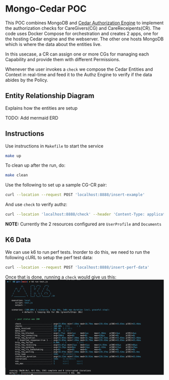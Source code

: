 # Mongo-Cedar POC
This POC combines MongoDB and [Cedar Authorization Engine](https://docs.cedarpolicy.com/) to implement the authorization checks for CareGivers(CG) and CareReceipents(CR). The code uses Docker Compose for orchestration and creates 2 apps, one for the hosting Cedar engine and the webserver. The other one hosts MongoDB which is where the data about the entities live.

In this usecase, a CR can assign one or more CGs for managing each Capability and provide them with different Permissions.

Whenever the user invokes a `check` we compose the Cedar Entities and Context in real-time and feed it to the Authz Engine to verify if the data abides by the Policy.

## Entity Relationship Diagram
Explains how the entities are setup

TODO: Add mermaid ERD
## Instructions
Use instructions in `Makefile` to start the service
```bash
make up
```
To clean up after the run, do:
```bash
make clean
```

Use the following to set up a sample CG-CR pair:
```bash
curl --location --request POST 'localhost:8888/insert-example'
```

And use `check` to verify authz:
```bash
curl --location 'localhost:8888/check' --header 'Content-Type: application/json' --data '{"cg":"cg1","cr":"cr14","action":"READ","resource":"UserProfile"}'
```

**NOTE:** Currently the 2 resources configured are `UserProfile` and `Documents`

## K6 Data
We can use k6 to run perf tests.
Inorder to do this, we need to run the following cURL to setup the perf test data:
```bash
curl --location --request POST 'localhost:8888/insert-perf-data'
```

Once that is done, running a `check` would give us this:
![alt text](k6/1%20million%20CG-CR.png "Title")